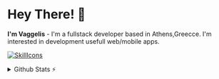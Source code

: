# Hey There! 👋
**I'm Vaggelis** - I'm a fullstack developer based in Athens,Greecce.
I'm interested in development usefull web/mobile apps.

[![SkillIcons](https://skillicons.dev/icons?i=js,html,css,nodejs,express,electron,react,bootstrap)](https://skillicons.dev)<br/>


<details>
  <summary>Github Stats ⚡</summary>
  
  <a href="#">![Github stats](https://github-readme-stats.vercel.app/api?username=tandpfun&theme=blueberry&count_private=true&hide_border=true&line_height=20)</a>
  <a href="#">![Top Langs](https://github-readme-stats.vercel.app/api/top-langs/?username=tandpfun&layout=compact&theme=blueberry&count_private=true&hide_border=true)</a>
</details>
